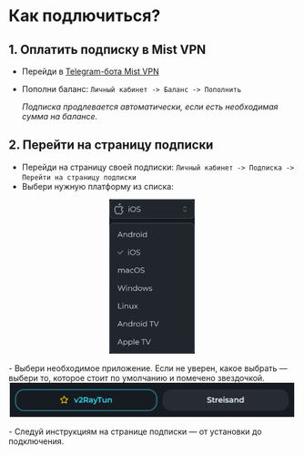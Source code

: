 # Как подлючиться?
## 1. Оплатить подписку в Mist VPN
 - Перейди в [Telegram-бота Mist VPN](https://t.me/mistvpn_bot)
 -  Пополни баланс:
    `Личный кабинет -> Баланс -> Пополнить`  

    *Подписка продлевается автоматически, если есть необходимая сумма на балансе.*

## 2. Перейти на страницу подписки
 - Перейди на страницу своей подписки:
    `Личный кабинет -> Подписка -> Перейти на страницу подписки`
 - Выбери нужную платформу из списка:  
<div style="text-align: center;">
  <img src="/media/image1.PNG" width="150" />
    <p></p>
</div>
 - Выбери необходимое приложение. Если не уверен, какое выбрать — выбери то, которое стоит по умолчанию и помечено звездочкой.
 <div style="text-align: center;">
  <img src="/media/image2.png" width="500" />
    <p></p>
</div>
 - Следуй инструкциям на странице подписки — от установки до подключения.